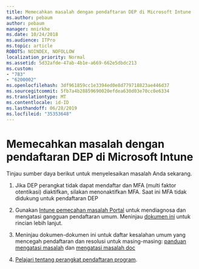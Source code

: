 ```yaml
---
title: Memecahkan masalah dengan pendaftaran DEP di Microsoft Intune
ms.author: pebaum
author: pebaum
manager: mnirkhe
ms.date: 10/24/2018
ms.audience: ITPro
ms.topic: article
ROBOTS: NOINDEX, NOFOLLOW
localization_priority: Normal
ms.assetid: 5d32afde-47ab-4b1e-a669-662e5dbdc213
ms.custom:
- "783"
- "6200002"
ms.openlocfilehash: 3df961859cc1e3394ed0e8d779718823ae446d37
ms.sourcegitcommit: 5fb7a4b28859690020efdea630d03e70cc0e6334
ms.translationtype: MT
ms.contentlocale: id-ID
ms.lasthandoff: 06/28/2019
ms.locfileid: "35353648"
---
```

# <a name="troubleshoot-issues-with-dep-enrollment-in-microsoft-intune"></a>Memecahkan masalah dengan pendaftaran DEP di Microsoft Intune

Tinjau sumber daya berikut untuk menyelesaikan masalah Anda sekarang.
  
1. Jika DEP perangkat tidak dapat mendaftar dan MFA (multi faktor otentikasi) diaktifkan, silakan menonaktifkan MFA. Saat ini MFA tidak didukung untuk pendaftaran DEP

2. Gunakan [Intune pemecahan masalah Portal](https://devicemanagement.microsoft.com/#blade/Microsoft_Intune_DeviceSettings/TroubleshootBlade) untuk mendiagnosa dan mengatasi gangguan pendaftaran umum. Meninjau [dokumen ini](https://docs.microsoft.com/intune/help-desk-operators) untuk rincian lebih lanjut.

3. Meninjau dokumen-dokumen ini untuk daftar kesalahan umum yang mencegah pendaftaran dan resolusi untuk masing-masing: [panduan mengatasi masalah](https://support.microsoft.com/help/4039809/troubleshooting-ios-device-enrollment-in-intune) dan [mengatasi masalah doc](https://docs.microsoft.com/intune-classic/troubleshoot/troubleshoot-device-enrollment-in-intune)

4. [Pelajari tentang perangkat pendaftaran program](https://docs.microsoft.com/intune/device-enrollment-program-enroll-ios).
